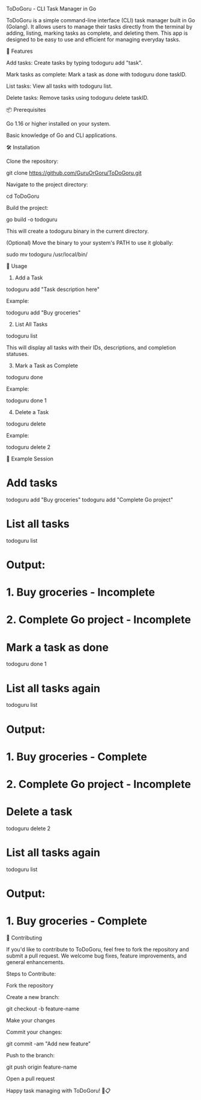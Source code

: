 ToDoGoru - CLI Task Manager in Go

ToDoGoru is a simple command-line interface (CLI) task manager built in Go (Golang). It allows users to manage their tasks directly from the terminal by adding, listing, marking tasks as complete, and deleting them. This app is designed to be easy to use and efficient for managing everyday tasks.

🚀 Features

Add tasks: Create tasks by typing todoguru add "task".

Mark tasks as complete: Mark a task as done with todoguru done taskID.

List tasks: View all tasks with todoguru list.

Delete tasks: Remove tasks using todoguru delete taskID.

📦 Prerequisites

Go 1.16 or higher installed on your system.

Basic knowledge of Go and CLI applications.

🛠 Installation

Clone the repository:

git clone https://github.com/GuruOrGoru/ToDoGoru.git

Navigate to the project directory:

cd ToDoGoru

Build the project:

go build -o todoguru

This will create a todoguru binary in the current directory.

(Optional) Move the binary to your system's PATH to use it globally:

sudo mv todoguru /usr/local/bin/

📘 Usage

1. Add a Task

todoguru add "Task description here"

Example:

todoguru add "Buy groceries"

2. List All Tasks

todoguru list

This will display all tasks with their IDs, descriptions, and completion statuses.

3. Mark a Task as Complete

todoguru done <taskID>

Example:

todoguru done 1

4. Delete a Task

todoguru delete <taskID>

Example:

todoguru delete 2

📄 Example Session

# Add tasks
todoguru add "Buy groceries"
todoguru add "Complete Go project"

# List all tasks
todoguru list
# Output:
# 1. Buy groceries - Incomplete
# 2. Complete Go project - Incomplete

# Mark a task as done
todoguru done 1

# List all tasks again
todoguru list
# Output:
# 1. Buy groceries - Complete
# 2. Complete Go project - Incomplete

# Delete a task
todoguru delete 2

# List all tasks again
todoguru list
# Output:
# 1. Buy groceries - Complete

🤝 Contributing

If you'd like to contribute to ToDoGoru, feel free to fork the repository and submit a pull request. We welcome bug fixes, feature improvements, and general enhancements.

Steps to Contribute:

Fork the repository

Create a new branch:

git checkout -b feature-name

Make your changes

Commit your changes:

git commit -am "Add new feature"

Push to the branch:

git push origin feature-name

Open a pull request

Happy task managing with ToDoGoru! 🧠📋

